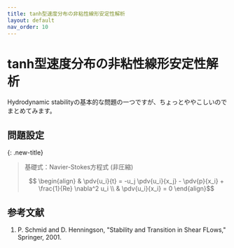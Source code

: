 ```yaml
---
title: tanh型速度分布の非粘性線形安定性解析
layout: default
nav_order: 10
---
```


# tanh型速度分布の非粘性線形安定性解析


Hydrodynamic stabilityの基本的な問題の一つですが、ちょっとややこしいのでまとめてみます。

## 問題設定

{: .new-title}
> 基礎式：Navier-Stokes方程式 (非圧縮)
> 
> $$ \begin{align}
& \pdv{u_i}{t} = -u_j \pdv{u_i}{x_j} - \pdv{p}{x_i} + \frac{1}{Re} \nabla^2 u_i \\
& \pdv{u_i}{x_i} = 0
\end{align}$$







## 参考文献
1. P. Schmid and D. Henningson, "Stability and Transition in Shear FLows," Springer, 2001.
